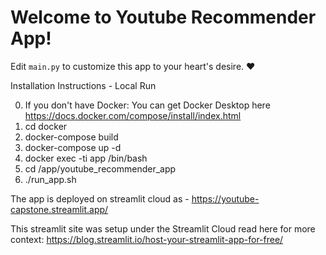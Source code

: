 # Welcome to Youtube Recommender App!

Edit `main.py` to customize this app to your heart's desire. :heart:

Installation Instructions - Local Run

  0. If you don't have Docker: You can get Docker Desktop here https://docs.docker.com/compose/install/index.html
  1. cd docker
  2. docker-compose build
  3. docker-compose up -d
  4. docker exec -ti app /bin/bash
  5. cd /app/youtube_recommender_app
  6. ./run_app.sh

The app is deployed on streamlit cloud as - https://youtube-capstone.streamlit.app/

This streamlit site was setup under the Streamlit Cloud read here for more context: https://blog.streamlit.io/host-your-streamlit-app-for-free/


